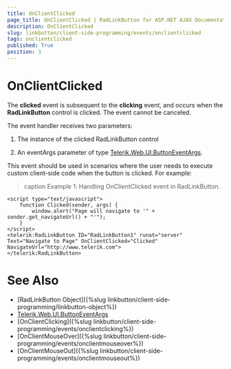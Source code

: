 ```yaml
---
title: OnClientClicked
page_title: OnClientClicked | RadLinkButton for ASP.NET AJAX Documentation
description: OnClientClicked
slug: linkbutton/client-side-programming/events/onclientclicked
tags: onclientclicked
published: True
position: 3
---
```


# OnClientClicked

The **clicked** event is subsequent to the **clicking** event, and occurs when the **RadLinkButton** control is clicked. The event cannot be canceled.

The event handler receives two parameters:

1. The instance of the clicked RadLinkButton control

1. An eventArgs parameter of type [Telerik.Web.UI.ButtonEventArgs](http://docs.telerik.com/devtools/aspnet-ajax/api/client/args/Telerik.Web.UI.ButtonEventArgs).

This event should be used in scenarios where the user needs to execute custom client-side code when the button is clicked. For example:

>caption Example 1: Handling OnClientClicked event in RadLinkButton.

````ASP.NET
<script type="text/javascript">
	function Clicked(sender, args) {
		window.alert("Page will navigate to '" + sender.get_navigateUrl() + "'");
	}
</script>
<telerik:RadLinkButton ID="RadLinkButton1" runat="server" Text="Navigate to Page" OnClientClicked="Clicked" NavigateUrl="http://www.telerik.com">
</telerik:RadLinkButton>
````

# See Also

 * [RadLinkButton Object]({%slug linkbutton/client-side-programming/linkbutton-object%})
 * [Telerik.Web.UI.ButtonEventArgs](http://docs.telerik.com/devtools/aspnet-ajax/api/client/args/Telerik.Web.UI.ButtonEventArgs)
 * [OnClientClicking]({%slug linkbutton/client-side-programming/events/onclientclicking%})
 * [OnClientMouseOver]({%slug linkbutton/client-side-programming/events/onclientmouseover%})
 * [OnClientMouseOut]({%slug linkbutton/client-side-programming/events/onclientmouseout%})
